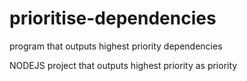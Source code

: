 # prioritise-dependencies
program that outputs highest priority dependencies


NODEJS project that outputs highest priority as priority
